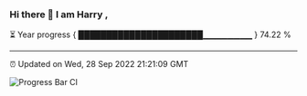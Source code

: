 ### Hi there 👋 I am Harry , 

⏳ Year progress { ██████████████████████▁▁▁▁▁▁▁▁ } 74.22 %

---

⏰ Updated on Wed, 28 Sep 2022 21:21:09 GMT

![Progress Bar CI](https://github.com/duykhang68/duykhang68/workflows/Progress%20Bar%20CI/badge.svg)
